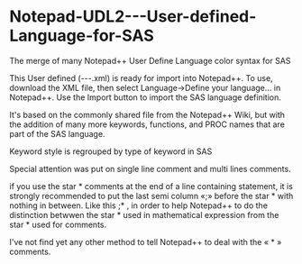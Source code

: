 # Notepad-UDL2---User-defined-Language-for-SAS
The merge of many  Notepad++ User Define Language color syntax for SAS

This User defined (---.xml) is ready for import into Notepad++. To use, download the XML file, then select Language->Define your language... in Notepad++. Use the Import button to import the SAS language definition.

It's based on the commonly shared file from the Notepad++ Wiki, but with the addition of many more keywords, functions, and PROC names that are part of the SAS language.

Keyword style is regrouped by type of keyword in SAS

Special attention was put on single line comment and multi lines comments.

if you use the star  *  comments at the end of a line containing statement, it is strongly recommended to put the last semi column «;» before the star  *  with nothing in between. Like this  ;* , in order to help Notepad++ to do the distinction betwwen the star *  used in mathematical expression from the star *  used for comments.

I've not find yet any other method to tell Notepad++ to deal with the « * » comments.
